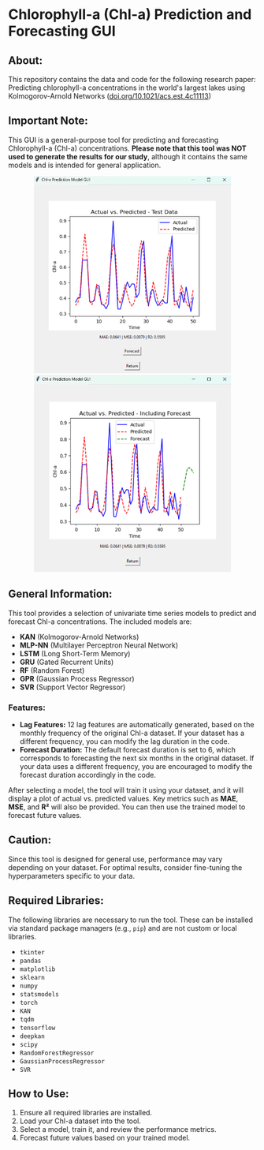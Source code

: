 # Chlorophyll-a (Chl-a) Prediction and Forecasting GUI

## About:
This repository contains the data and code for the following research paper:  
Predicting chlorophyll-a concentrations in the world's largest lakes using Kolmogorov-Arnold Networks ([doi.org/10.1021/acs.est.4c11113](https://doi.org/10.1021/acs.est.4c11113))

## Important Note:
This GUI is a general-purpose tool for predicting and forecasting Chlorophyll-a (Chl-a) concentrations. **Please note that this tool was NOT used to generate the results for our study**, although it contains the same models and is intended for general application.
<p align="center">
  <img src="Test.png" alt="Test Stage" width="400" height="400">
  <img src="Forecast.png" alt="Forecast Stage" width="400" height="400">
</p>

## General Information:
This tool provides a selection of univariate time series models to predict and forecast Chl-a concentrations. The included models are:

- **KAN** (Kolmogorov-Arnold Networks)
- **MLP-NN** (Multilayer Perceptron Neural Network)
- **LSTM** (Long Short-Term Memory)
- **GRU** (Gated Recurrent Units)
- **RF** (Random Forest)
- **GPR** (Gaussian Process Regressor)
- **SVR** (Support Vector Regressor)

### Features:
- **Lag Features:** 12 lag features are automatically generated, based on the monthly frequency of the original Chl-a dataset. If your dataset has a different frequency, you can modify the lag duration in the code.
- **Forecast Duration:** The default forecast duration is set to 6, which corresponds to forecasting the next six months in the original dataset. If your data uses a different frequency, you are encouraged to modify the forecast duration accordingly in the code.

After selecting a model, the tool will train it using your dataset, and it will display a plot of actual vs. predicted values. Key metrics such as **MAE**, **MSE**, and **R²** will also be provided. You can then use the trained model to forecast future values.

## Caution:
Since this tool is designed for general use, performance may vary depending on your dataset. For optimal results, consider fine-tuning the hyperparameters specific to your data.

## Required Libraries:
The following libraries are necessary to run the tool. These can be installed via standard package managers (e.g., `pip`) and are not custom or local libraries.

- `tkinter`
- `pandas`
- `matplotlib`
- `sklearn`
- `numpy`
- `statsmodels`
- `torch`
- `KAN`
- `tqdm`
- `tensorflow`
- `deepkan`
- `scipy`
- `RandomForestRegressor`
- `GaussianProcessRegressor`
- `SVR`

## How to Use:
1. Ensure all required libraries are installed.
2. Load your Chl-a dataset into the tool.
3. Select a model, train it, and review the performance metrics.
4. Forecast future values based on your trained model.
